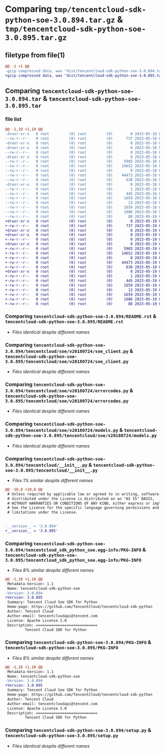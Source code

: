 # Comparing `tmp/tencentcloud-sdk-python-soe-3.0.894.tar.gz` & `tmp/tencentcloud-sdk-python-soe-3.0.895.tar.gz`

## filetype from file(1)

```diff
@@ -1 +1 @@
-gzip compressed data, was "dist/tencentcloud-sdk-python-soe-3.0.894.tar", last modified: Thu May 18 00:35:19 2023, max compression
+gzip compressed data, was "dist/tencentcloud-sdk-python-soe-3.0.895.tar", last modified: Fri May 19 02:58:50 2023, max compression
```

## Comparing `tencentcloud-sdk-python-soe-3.0.894.tar` & `tencentcloud-sdk-python-soe-3.0.895.tar`

### file list

```diff
@@ -1,19 +1,19 @@
-drwxr-xr-x   0 root         (0) root         (0)        0 2023-05-18 00:35:19.000000 tencentcloud-sdk-python-soe-3.0.894/
--rw-r--r--   0 root         (0) root         (0)      737 2023-05-18 00:35:19.000000 tencentcloud-sdk-python-soe-3.0.894/README.rst
-drwxr-xr-x   0 root         (0) root         (0)        0 2023-05-18 00:35:19.000000 tencentcloud-sdk-python-soe-3.0.894/tencentcloud/
-drwxr-xr-x   0 root         (0) root         (0)        0 2023-05-18 00:35:19.000000 tencentcloud-sdk-python-soe-3.0.894/tencentcloud/soe/
--rw-r--r--   0 root         (0) root         (0)        0 2023-05-18 00:35:19.000000 tencentcloud-sdk-python-soe-3.0.894/tencentcloud/soe/__init__.py
-drwxr-xr-x   0 root         (0) root         (0)        0 2023-05-18 00:35:19.000000 tencentcloud-sdk-python-soe-3.0.894/tencentcloud/soe/v20180724/
--rw-r--r--   0 root         (0) root         (0)     5903 2023-05-18 00:35:19.000000 tencentcloud-sdk-python-soe-3.0.894/tencentcloud/soe/v20180724/soe_client.py
--rw-r--r--   0 root         (0) root         (0)    14652 2023-05-18 00:35:19.000000 tencentcloud-sdk-python-soe-3.0.894/tencentcloud/soe/v20180724/errorcodes.py
--rw-r--r--   0 root         (0) root         (0)        0 2023-05-18 00:35:19.000000 tencentcloud-sdk-python-soe-3.0.894/tencentcloud/soe/v20180724/__init__.py
--rw-r--r--   0 root         (0) root         (0)    44473 2023-05-18 00:35:19.000000 tencentcloud-sdk-python-soe-3.0.894/tencentcloud/soe/v20180724/models.py
--rw-r--r--   0 root         (0) root         (0)      630 2023-05-18 00:35:19.000000 tencentcloud-sdk-python-soe-3.0.894/tencentcloud/__init__.py
-drwxr-xr-x   0 root         (0) root         (0)        0 2023-05-18 00:35:19.000000 tencentcloud-sdk-python-soe-3.0.894/tencentcloud_sdk_python_soe.egg-info/
--rw-r--r--   0 root         (0) root         (0)        1 2023-05-18 00:35:19.000000 tencentcloud-sdk-python-soe-3.0.894/tencentcloud_sdk_python_soe.egg-info/dependency_links.txt
--rw-r--r--   0 root         (0) root         (0)      445 2023-05-18 00:35:19.000000 tencentcloud-sdk-python-soe-3.0.894/tencentcloud_sdk_python_soe.egg-info/SOURCES.txt
--rw-r--r--   0 root         (0) root         (0)     1659 2023-05-18 00:35:19.000000 tencentcloud-sdk-python-soe-3.0.894/tencentcloud_sdk_python_soe.egg-info/PKG-INFO
--rw-r--r--   0 root         (0) root         (0)       13 2023-05-18 00:35:19.000000 tencentcloud-sdk-python-soe-3.0.894/tencentcloud_sdk_python_soe.egg-info/top_level.txt
--rw-r--r--   0 root         (0) root         (0)     1659 2023-05-18 00:35:19.000000 tencentcloud-sdk-python-soe-3.0.894/PKG-INFO
--rw-r--r--   0 root         (0) root         (0)     1006 2023-05-18 00:35:19.000000 tencentcloud-sdk-python-soe-3.0.894/setup.py
--rw-r--r--   0 root         (0) root         (0)       88 2023-05-18 00:35:19.000000 tencentcloud-sdk-python-soe-3.0.894/setup.cfg
+drwxr-xr-x   0 root         (0) root         (0)        0 2023-05-19 02:58:50.000000 tencentcloud-sdk-python-soe-3.0.895/
+-rw-r--r--   0 root         (0) root         (0)      737 2023-05-19 02:58:50.000000 tencentcloud-sdk-python-soe-3.0.895/README.rst
+drwxr-xr-x   0 root         (0) root         (0)        0 2023-05-19 02:58:50.000000 tencentcloud-sdk-python-soe-3.0.895/tencentcloud/
+drwxr-xr-x   0 root         (0) root         (0)        0 2023-05-19 02:58:50.000000 tencentcloud-sdk-python-soe-3.0.895/tencentcloud/soe/
+-rw-r--r--   0 root         (0) root         (0)        0 2023-05-19 02:58:50.000000 tencentcloud-sdk-python-soe-3.0.895/tencentcloud/soe/__init__.py
+drwxr-xr-x   0 root         (0) root         (0)        0 2023-05-19 02:58:50.000000 tencentcloud-sdk-python-soe-3.0.895/tencentcloud/soe/v20180724/
+-rw-r--r--   0 root         (0) root         (0)     5903 2023-05-19 02:58:50.000000 tencentcloud-sdk-python-soe-3.0.895/tencentcloud/soe/v20180724/soe_client.py
+-rw-r--r--   0 root         (0) root         (0)    14652 2023-05-19 02:58:50.000000 tencentcloud-sdk-python-soe-3.0.895/tencentcloud/soe/v20180724/errorcodes.py
+-rw-r--r--   0 root         (0) root         (0)        0 2023-05-19 02:58:50.000000 tencentcloud-sdk-python-soe-3.0.895/tencentcloud/soe/v20180724/__init__.py
+-rw-r--r--   0 root         (0) root         (0)    44473 2023-05-19 02:58:50.000000 tencentcloud-sdk-python-soe-3.0.895/tencentcloud/soe/v20180724/models.py
+-rw-r--r--   0 root         (0) root         (0)      630 2023-05-19 02:58:50.000000 tencentcloud-sdk-python-soe-3.0.895/tencentcloud/__init__.py
+drwxr-xr-x   0 root         (0) root         (0)        0 2023-05-19 02:58:50.000000 tencentcloud-sdk-python-soe-3.0.895/tencentcloud_sdk_python_soe.egg-info/
+-rw-r--r--   0 root         (0) root         (0)        1 2023-05-19 02:58:50.000000 tencentcloud-sdk-python-soe-3.0.895/tencentcloud_sdk_python_soe.egg-info/dependency_links.txt
+-rw-r--r--   0 root         (0) root         (0)      445 2023-05-19 02:58:50.000000 tencentcloud-sdk-python-soe-3.0.895/tencentcloud_sdk_python_soe.egg-info/SOURCES.txt
+-rw-r--r--   0 root         (0) root         (0)     1659 2023-05-19 02:58:50.000000 tencentcloud-sdk-python-soe-3.0.895/tencentcloud_sdk_python_soe.egg-info/PKG-INFO
+-rw-r--r--   0 root         (0) root         (0)       13 2023-05-19 02:58:50.000000 tencentcloud-sdk-python-soe-3.0.895/tencentcloud_sdk_python_soe.egg-info/top_level.txt
+-rw-r--r--   0 root         (0) root         (0)     1659 2023-05-19 02:58:50.000000 tencentcloud-sdk-python-soe-3.0.895/PKG-INFO
+-rw-r--r--   0 root         (0) root         (0)     1006 2023-05-19 02:58:50.000000 tencentcloud-sdk-python-soe-3.0.895/setup.py
+-rw-r--r--   0 root         (0) root         (0)       88 2023-05-19 02:58:50.000000 tencentcloud-sdk-python-soe-3.0.895/setup.cfg
```

### Comparing `tencentcloud-sdk-python-soe-3.0.894/README.rst` & `tencentcloud-sdk-python-soe-3.0.895/README.rst`

 * *Files identical despite different names*

### Comparing `tencentcloud-sdk-python-soe-3.0.894/tencentcloud/soe/v20180724/soe_client.py` & `tencentcloud-sdk-python-soe-3.0.895/tencentcloud/soe/v20180724/soe_client.py`

 * *Files identical despite different names*

### Comparing `tencentcloud-sdk-python-soe-3.0.894/tencentcloud/soe/v20180724/errorcodes.py` & `tencentcloud-sdk-python-soe-3.0.895/tencentcloud/soe/v20180724/errorcodes.py`

 * *Files identical despite different names*

### Comparing `tencentcloud-sdk-python-soe-3.0.894/tencentcloud/soe/v20180724/models.py` & `tencentcloud-sdk-python-soe-3.0.895/tencentcloud/soe/v20180724/models.py`

 * *Files identical despite different names*

### Comparing `tencentcloud-sdk-python-soe-3.0.894/tencentcloud/__init__.py` & `tencentcloud-sdk-python-soe-3.0.895/tencentcloud/__init__.py`

 * *Files 1% similar despite different names*

```diff
@@ -10,8 +10,8 @@
 # Unless required by applicable law or agreed to in writing, software
 # distributed under the License is distributed on an "AS IS" BASIS,
 # WITHOUT WARRANTIES OR CONDITIONS OF ANY KIND, either express or implied.
 # See the License for the specific language governing permissions and
 # limitations under the License.
 
 
-__version__ = '3.0.894'
+__version__ = '3.0.895'
```

### Comparing `tencentcloud-sdk-python-soe-3.0.894/tencentcloud_sdk_python_soe.egg-info/PKG-INFO` & `tencentcloud-sdk-python-soe-3.0.895/tencentcloud_sdk_python_soe.egg-info/PKG-INFO`

 * *Files 8% similar despite different names*

```diff
@@ -1,10 +1,10 @@
 Metadata-Version: 1.1
 Name: tencentcloud-sdk-python-soe
-Version: 3.0.894
+Version: 3.0.895
 Summary: Tencent Cloud Soe SDK for Python
 Home-page: https://github.com/TencentCloud/tencentcloud-sdk-python
 Author: Tencent Cloud
 Author-email: tencentcloudapi@tencent.com
 License: Apache License 2.0
 Description: ============================
         Tencent Cloud SDK for Python
```

### Comparing `tencentcloud-sdk-python-soe-3.0.894/PKG-INFO` & `tencentcloud-sdk-python-soe-3.0.895/PKG-INFO`

 * *Files 8% similar despite different names*

```diff
@@ -1,10 +1,10 @@
 Metadata-Version: 1.1
 Name: tencentcloud-sdk-python-soe
-Version: 3.0.894
+Version: 3.0.895
 Summary: Tencent Cloud Soe SDK for Python
 Home-page: https://github.com/TencentCloud/tencentcloud-sdk-python
 Author: Tencent Cloud
 Author-email: tencentcloudapi@tencent.com
 License: Apache License 2.0
 Description: ============================
         Tencent Cloud SDK for Python
```

### Comparing `tencentcloud-sdk-python-soe-3.0.894/setup.py` & `tencentcloud-sdk-python-soe-3.0.895/setup.py`

 * *Files identical despite different names*

